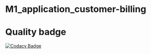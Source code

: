 # M1_application_customer-billing

# Quality badge

[![Codacy Badge](https://app.codacy.com/project/badge/Grade/589d605bc73744d4a9bf0447b9ac3bf6)](https://www.codacy.com/gh/SATHIZ13/M1_application_customer-billing/dashboard?utm_source=github.com&amp;utm_medium=referral&amp;utm_content=SATHIZ13/M1_application_customer-billing&amp;utm_campaign=Badge_Grade)
